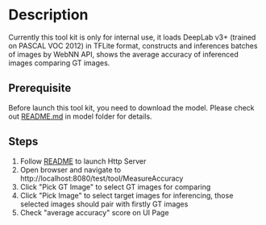 Description
======
Currently this tool kit is only for internal use, it loads DeepLab v3+ (trained on PASCAL VOC 2012) in TFLite format, constructs and inferences batches of images by WebNN API, shows the average accuracy of inferenced images comparing GT images.

Prerequisite
-----------
Before launch this tool kit, you need to download the model. Please check out [README.md](model/README.md) in model folder for details.

Steps
-----------
1. Follow [README](https://github.com/intel/webml-polyfill/blob/master/README.md) to launch Http Server
2. Open browser and navigate to http://localhost:8080/test/tool/MeasureAccuracy
3. Click "Pick GT Image" to select GT images for comparing
4. Click "Pick Image" to select target images for inferencing, those selected images should pair with firstly GT images
5. Check "average accuracy" score on UI Page

